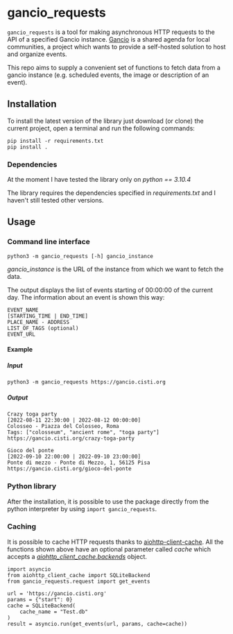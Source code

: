 # gancio_requests
`gancio_requests` is a tool for making asynchronous HTTP 
requests to the API of a specified Gancio instance. [Gancio](https://gancio.org/) is a shared 
agenda for local communities, a project which wants to provide 
a self-hosted solution to host and organize events.  

This repo aims to supply a convenient set of functions to fetch
data from a gancio instance (e.g. scheduled events, the image or
description of an event).

## Installation
To install the latest version of the library just download 
(or clone) the current project, open a terminal and run the 
following commands:

```
pip install -r requirements.txt
pip install .
```

### Dependencies
At the moment I have tested the library only on _python == 3.10.4_  

The library requires the dependencies specified in _requirements.txt_
and I haven't still tested other versions.

## Usage

### Command line interface

```
python3 -m gancio_requests [-h] gancio_instance
```
_gancio_instance_ is the URL of the instance from which we want
to fetch the data.  

The output displays the list of events starting of 00:00:00 of
the current day. The information about an event is shown this 
way:
```
EVENT_NAME
[STARTING_TIME | END_TIME]
PLACE_NAME - ADDRESS
LIST_OF_TAGS (optional)
EVENT_URL
```
#### Example

##### Input
```
python3 -m gancio_requests https://gancio.cisti.org
```

##### Output
```
Crazy toga party
[2022-08-11 22:30:00 | 2022-08-12 00:00:00]
Colosseo - Piazza del Colosseo, Roma
Tags: ["colosseum", "ancient rome", "toga party"]
https://gancio.cisti.org/crazy-toga-party

Gioco del ponte
[2022-09-10 22:00:00 | 2022-09-10 23:00:00]
Ponte di mezzo - Ponte di Mezzo, 1, 56125 Pisa
https://gancio.cisti.org/gioco-del-ponte
```

### Python library
After the installation, it is possible to use the package
directly from the python interpreter by using 
`import gancio_requests`.

### Caching

It is possible to cache HTTP requests thanks to 
[aiohttp-client-cache](https://aiohttp-client-cache.readthedocs.io/en/latest/).
All the functions shown above have an optional parameter 
called _cache_ which accepts a [_aiohttp_client_cache.backends_](https://aiohttp-client-cache.readthedocs.io/en/latest/backends.html)
object.
```
import asyncio
from aiohttp_client_cache import SQLiteBackend
from gancio_requests.request import get_events

url = 'https://gancio.cisti.org'
params = {"start": 0}
cache = SQLiteBackend(
    cache_name = "Test.db"
)
result = asyncio.run(get_events(url, params, cache=cache)) 
```
